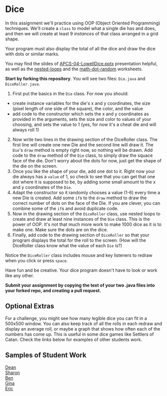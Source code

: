 Dice
====

In this assignment we'll practice using OOP (Object Oriented Programming) techniques. We'll create a `class` to model what a single die has and does, and then we will create at least 9 *instances* of that class arranged in a grid shape.

Your program must also display the total of all the dice and draw the dice with dots or similar marks.

You may find the slides of [APCS-04-LowellDice.pptx]() presentation helpful, as well as the [nested-loops](https://docs.google.com/document/d/1-Dq8TJsrhODYg4_rZAtYttZ7MZOpCR0QWnM4Ai-kc04/edit?usp=sharing) and the [math-dot-random](https://docs.google.com/document/d/1wdDFix_9pCcoIAE7SkcFOyf7Z3pWfdCMhJJmjPJYusc/edit?usp=sharing) worksheets.

__Start by forking this repository__. You will see two files: `Die.java` and `DiceRoller.java`.

1. First put the basics in the `Die` class. For now you should: 
  - create instance variables for the die's x and y coordinates, the size (pixel length of one side of the square), the color, and the value
  - add code to the constructor which sets the x and y coordinates as provided in the arguments, sets the size and color to values of your choosing, and sets the value to 1 (yes, for now it's a cheat die and will always roll 1)
2. Now write two lines in the drawing section of the DiceRoller class. The first line will create one new Die and the second line will draw it. The `Die`'s `draw` method is empty right now, so nothing will be drawn. Add code to the `draw` method of the `Die` class, to simply draw the squace face of the die. Don't worry about the dots for now, just get the shape of the die on the screen.
4. Once you like the shape of your die, add one dot to it. Right now your die always has a `value` of 1, so check to see that you can get that one dot where it is supposed to be, by adding some small amount to the x and y coordinates of the `Die`.
5. Adapt the constructor so it randomly chooses a value (1-6) every time a new Die is created. Add some `if`s to the `draw` method to draw the correct number of dots on the face of the Die. If you are clever, you can combine some of the `if`s and avoid duplicate code. 
6. Now in the drawing section of the `DiceRoller` class, use nested loops to create and draw at least nine instances of the `Die` class. This is the power of OOP. It's not that much more work to make 1000 dice as it is to make one. Make sure the dots are on the dice.
7. Finally, add code to the drawing section of `DiceRoller` so that your program displays the total for the roll to the screen. (How will the DiceRoller class know what the value of each `Die` is?)

Notice the `DiceRoller` class includes mouse and key listeners to redraw when you click or press `space`. 
 
Have fun and be creative. Your dice program doesn't have to look or work like any other.

__Submit your assignment by copying the text of your two .java files into your forked repo, and creating a pull request.__

Optional Extras
---------------

For a challenge, you might see how many legible dice you can fit in a 500x500 window. You can also keep track of all the rolls in each redraw and display an average roll, or maybe a graph that shows how often each of the numbers has come up. This is useful in some dice games like Settlers of Catan. Check the links below for examples of other students work.

Samples of Student Work
-----------------------
[Dean](https://deanhuynh.github.io/Dice/)   
[Sharon](https://shtai.github.io/Dice/)   
[Ben](https://benjaminlanir.github.io/Dice//)   
[Gina](https://gimontarano.github.io/Dice/)   
[Eric](https://ersun1224.github.io/Dice/)   


